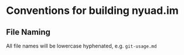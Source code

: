 # Conventions for building nyuad.im

## File Naming

All file names will be lowercase hyphenated, e.g. `git-usage.md`